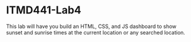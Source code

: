 # ITMD441-Lab4
 This lab will have you build an HTML, CSS, and JS dashboard to show sunset and sunrise times at the current location or any searched location.
